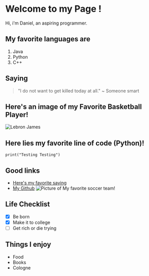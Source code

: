 # Welcome to my Page !

Hi, i'm Daniel, an aspiring programmer.

## My favorite languages are 

1. Java 
2. Python
3. C++

## Saying

>"I do not want to get killed today at all." ~ Someone smart

## Here's an image of my Favorite Basketball Player!

![Lebron James](https://www.usatoday.com/gcdn/authoring/authoring-images/2024/12/03/USAT/76735276007-usatsi-24895997.jpg)

## Here lies my favorite line of code (Python)!
```
print("Testing Testing")
```

## Good links
- [Here's my favorite saying](#Saying)
- [My Github](https://github.com/dahossou)
![Picture of My favorite soccer team!](https://static.independent.co.uk/2024/11/02/21/SEI228115512.jpg)


## Life Checklist

- [x] Be born
- [x] Make it to college
- [ ] Get rich or die trying

## Things I enjoy

- Food
- Books 
- Cologne